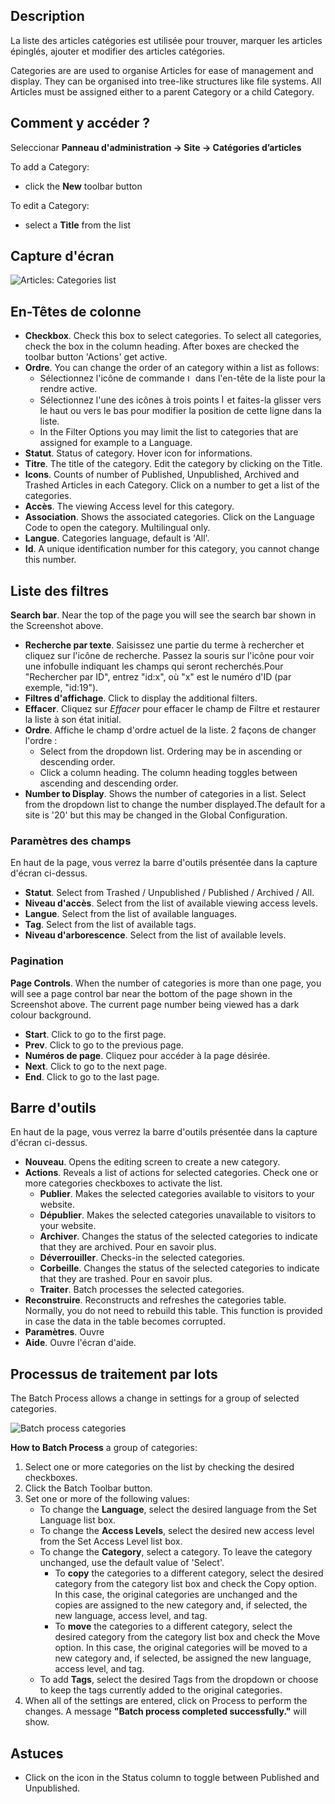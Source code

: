 <!-- Filename: Help4.x:Articles:_Categories / Display title: Articles : catégories -->

## Description

La liste des articles catégories est utilisée pour trouver, marquer les
articles épinglés, ajouter et modifier des articles catégories.

Categories are are used to organise Articles for ease of management and
display. They can be organised into tree-like structures like file
systems. All Articles must be assigned either to a parent Category or a
child Category.

## Comment y accéder ?
Seleccionar **Panneau d'administration → Site → Catégories d’articles**

To add a Category:

- click the **New** toolbar button

To edit a Category:

- select a **Title** from the list

## Capture d'écran

![Articles: Categories list](../../../fr/images/articles/articles-categories-list.png "Articles: Categories list")

## En-Têtes de colonne

- **Checkbox**. Check this box to select categories. To select all
  categories, check the box in the column heading. After boxes are
  checked the toolbar button 'Actions' get active.
- **Ordre**. You can change the order of an category within a list as
  follows:
  - Sélectionnez l'icône de commande <img
    src="https://docs.joomla.org/images/thumb/7/79/Help-4x-Ordering-colheader-icon.png/9px-Help-4x-Ordering-colheader-icon.png"
    decoding="async"
    srcset="https://docs.joomla.org/images/thumb/7/79/Help-4x-Ordering-colheader-icon.png/14px-Help-4x-Ordering-colheader-icon.png 1.5x, https://docs.joomla.org/images/7/79/Help-4x-Ordering-colheader-icon.png 2x"
    data-file-width="18" data-file-height="23" width="9" height="12"
    alt="Icône de commande" /> dans l'en-tête de la liste pour la rendre
    active.
  - Sélectionnez l'une des icônes à trois points <img
    src="https://docs.joomla.org/images/thumb/a/a0/Help-4x-Ordering-colheader-grab-bar-icon.png/5px-Help-4x-Ordering-colheader-grab-bar-icon.png"
    decoding="async"
    srcset="https://docs.joomla.org/images/thumb/a/a0/Help-4x-Ordering-colheader-grab-bar-icon.png/8px-Help-4x-Ordering-colheader-grab-bar-icon.png 1.5x, https://docs.joomla.org/images/a/a0/Help-4x-Ordering-colheader-grab-bar-icon.png 2x"
    data-file-width="9" data-file-height="27" width="5" height="15"
    alt="Icône à trois points" /> et faites-la glisser vers le haut ou
    vers le bas pour modifier la position de cette ligne dans la liste.
  - In the Filter Options you may limit the list to categories that are
    assigned for example to a Language.
- **Statut**. Status of category. Hover icon for informations.
- **Titre**. The title of the category. Edit the category by clicking on
  the Title.
- **Icons**. Counts of number of Published, Unpublished, Archived and
  Trashed Articles in each Category. Click on a number to get a list of
  the categories.
- **Accès**. The viewing Access level  for this category.
- **Association**. Shows the associated categories. Click on the
  Language Code to open the category. Multilingual only.
- **Langue**. Categories language, default is 'All'.
- **Id**. A unique identification number for this category, you cannot
  change this number.

## Liste des filtres

**Search bar**. Near the top of the page you will see the search bar
shown in the Screenshot above.

- **Recherche par texte**. Saisissez une partie du terme à rechercher et
  cliquez sur l'icône de recherche. Passez la souris sur l'icône pour
  voir une infobulle indiquant les champs qui seront recherchés.Pour
  "Rechercher par ID", entrez "id:x", où "x" est le numéro d'ID (par
  exemple, "id:19").
- **Filtres d'affichage**. Click to display the additional filters.
- **Effacer**. Cliquez sur *Effacer* pour effacer le champ de Filtre et
  restaurer la liste à son état initial.
- **Ordre**. Affiche le champ d'ordre actuel de la liste. 2 façons de
  changer l'ordre :
  - Select from the dropdown list. Ordering may be in ascending or
    descending order.
  - Click a column heading. The column heading toggles between ascending
    and descending order.
- **Number to Display**. Shows the number of categories in a list.
  Select from the dropdown list to change the number displayed.The
  default for a site is '20' but this may be changed in the Global Configuration.

### Paramètres des champs

En haut de la page, vous verrez la barre d'outils présentée dans la
capture d'écran ci-dessus.

- **Statut**. Select from Trashed / Unpublished / Published / Archived /
  All.
- **Niveau d'accès**. Select from the list of available viewing access
  levels.
- **Langue**. Select from the list of available languages.
- **Tag**. Select from the list of available tags.
- **Niveau d'arborescence**. Select from the list of available levels.

### Pagination

**Page Controls**. When the number of categories is more than one page,
you will see a page control bar near the bottom of the page shown in the
Screenshot above. The current page number being viewed
has a dark colour background.

- **Start**. Click to go to the first page.
- **Prev**. Click to go to the previous page.
- **Numéros de page**. Cliquez pour accéder à la page désirée.
- **Next**. Click to go to the next page.
- **End**. Click to go to the last page.

## Barre d'outils

En haut de la page, vous verrez la barre d'outils présentée dans la
capture d'écran ci-dessus.

- **Nouveau**. Opens the editing screen to create a new category.
- **Actions**. Reveals a list of actions for selected categories. Check
  one or more categories checkboxes to activate the list.
  - **Publier**. Makes the selected categories available to visitors to
    your website.
  - **Dépublier**. Makes the selected categories unavailable to visitors
    to your website.
  - **Archiver**. Changes the status of the selected categories to
    indicate that they are archived. Pour en savoir
    plus.
  - **Déverrouiller**. Checks-in the selected categories.
  - **Corbeille**. Changes the status of the selected categories to
    indicate that they are trashed. Pour en savoir
    plus.
  - **Traiter**. Batch processes the selected categories.
- **Reconstruire**. Reconstructs and refreshes the categories table.
  Normally, you do not need to rebuild this table. This function is
  provided in case the data in the table becomes corrupted.
- **Paramètres**. Ouvre
- **Aide**. Ouvre l'écran d'aide.

## Processus de traitement par lots

The Batch Process allows a change in settings for a group of selected
categories.

![Batch process categories](../../../fr/images/articles/articles-categories-batch.png "Batch process categories")

**How to Batch Process** a group of categories:

1.  Select one or more categories on the list by checking the desired
    checkboxes.
2.  Click the Batch Toolbar button.
3.  Set one or more of the following values:
    - To change the **Language**, select the desired language from the
      Set Language list box.
    - To change the **Access Levels**, select the desired new access
      level from the Set Access Level list box.
    - To change the **Category**, select a category. To leave the
      category unchanged, use the default value of 'Select'.
      - To **copy** the categories to a different category, select the
        desired category from the category list box and check the Copy
        option. In this case, the original categories are unchanged and
        the copies are assigned to the new category and, if selected,
        the new language, access level, and tag.
      - To **move** the categories to a different category, select the
        desired category from the category list box and check the Move
        option. In this case, the original categories will be moved to a
        new category and, if selected, be assigned the new language,
        access level, and tag.
    - To add **Tags**, select the desired Tags from the dropdown or
      choose to keep the tags currently added to the original
      categories.
4.  When all of the settings are entered, click on Process to perform
    the changes. A message **"Batch process completed successfully."**
    will show.

## Astuces

- Click on the icon in the Status column to toggle between Published and
  Unpublished.
